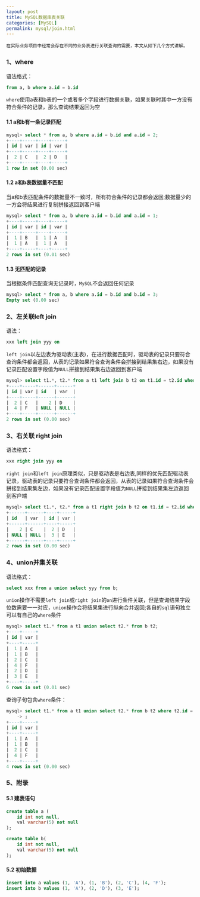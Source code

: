 ```yaml
---
layout: post
title: MySQL数据库表关联
categories: [MySQL]
permalink: mysql/join.html
---
```


    在实际业务项目中经常会存在不同的业务表进行关联查询的需要，本文从如下几个方式讲解。
### 1、where
语法格式：
```sql
from a, b where a.id = b.id
```
`where`使用a表和b表的一个或者多个字段进行数据关联，如果关联时其中一方没有符合条件的记录，那么查询结果返回为空

#### 1.1 a和b有一条记录匹配
```sql
mysql> select * from a, b where a.id = b.id and a.id = 2;
+----+-----+----+-----+
| id | var | id | var |
+----+-----+----+-----+
|  2 | C   |  2 | D   |
+----+-----+----+-----+
1 row in set (0.00 sec)
```

#### 1.2 a和b表数据量不匹配
当a和b表匹配条件的数据量不一致时，所有符合条件的记录都会返回;数据量少的一方会将结果进行复制拼接返回到客户端 
```sql
mysql> select * from a, b where a.id = b.id and a.id = 1;
+----+-----+----+-----+
| id | var | id | var |
+----+-----+----+-----+
|  1 | B   |  1 | A   |
|  1 | A   |  1 | A   |
+----+-----+----+-----+
2 rows in set (0.01 sec)
```

#### 1.3 无匹配的记录
当根据条件匹配查询无记录时，`MySQL`不会返回任何记录
```sql
mysql> select * from a, b where a.id = b.id and b.id = 3;
Empty set (0.00 sec)
```
### 2、左关联left join
语法：
```sql
xxx left join yyy on 
```

`left join`以左边表为驱动表(主表)，在进行数据匹配时，驱动表的记录只要符合查询条件都会返回，从表的记录如果符合查询条件会拼接到结果集右边，如果没有记录匹配设置字段值为`NULL`拼接到结果集右边返回到客户端
```sql
mysql> select t1.*, t2.* from a t1 left join b t2 on t1.id = t2.id where t1.id in (2, 4);
+----+-----+------+------+
| id | var | id   | var  |
+----+-----+------+------+
|  2 | C   |    2 | D    |
|  4 | F   | NULL | NULL |
+----+-----+------+------+
2 rows in set (0.00 sec)
```

### 3、右关联 right join
语法格式：
```sql
xxx right join yyy on 
```
`right join`和`left join`原理类似，只是驱动表是右边表,同样的优先匹配驱动表记录，驱动表的记录只要符合查询条件都会返回，从表的记录如果符合查询条件会拼接到结果集左边，如果没有记录匹配设置字段值为`NULL`拼接到结果集左边返回到客户端

```sql
mysql> select t1.*, t2.* from a t1 right join b t2 on t1.id = t2.id where t2.id in (2, 3);
+------+------+----+-----+
| id   | var  | id | var |
+------+------+----+-----+
|    2 | C    |  2 | D   |
| NULL | NULL |  3 | E   |
+------+------+----+-----+
2 rows in set (0.00 sec)
```

### 4、union并集关联
语法格式：
```sql
select xxx from a union select yyy from b; 
```
`union`操作不需要`left join`或`right join`的`on`进行条件关联，但是查询结果字段位数需要一一对应，`union`操作会将结果集进行纵向合并返回;各自的`sql`语句独立可以有自己的`where`条件

```sql
mysql> select t1.* from a t1 union select t2.* from b t2;
+----+-----+
| id | var |
+----+-----+
|  1 | A   |
|  1 | B   |
|  2 | C   |
|  4 | F   |
|  2 | D   |
|  3 | E   |
+----+-----+
6 rows in set (0.01 sec)
```

查询子句包含`where`条件：
```sql
mysql> select t1.* from a t1 union select t2.* from b t2 where t2.id = 1
    -> ;
+----+-----+
| id | var |
+----+-----+
|  1 | A   |
|  1 | B   |
|  2 | C   |
|  4 | F   |
+----+-----+
4 rows in set (0.00 sec)
```


### 5、附录
#### 5.1 建表语句
```sql
create table a (
    id int not null,
    val varchar(5) not null
);

create table b(
    id int not null,
    val varchar(5) not null
);
```

#### 5.2 初始数据
```sql
insert into a values (1, 'A'), (1, 'B'), (2, 'C'), (4, 'F');
insert into b values (1, 'A'), (2, 'D'), (3, 'E');
```